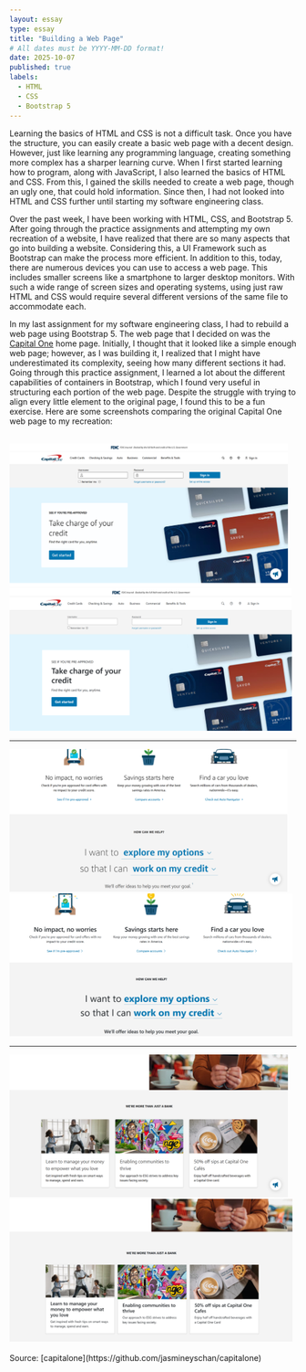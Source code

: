 ```yaml
---
layout: essay
type: essay
title: "Building a Web Page"
# All dates must be YYYY-MM-DD format!
date: 2025-10-07
published: true
labels:
  - HTML
  - CSS
  - Bootstrap 5
---
```


Learning the basics of HTML and CSS is not a difficult task. Once you have the structure, you can easily create a basic web page with a decent design. However, just like learning any programming language, creating something more complex has a sharper learning curve. When I first started learning how to program, along with JavaScript, I also learned the basics of HTML and CSS. From this, I gained the skills needed to create a web page, though an ugly one, that could hold information. Since then, I had not looked into HTML and CSS further until starting my software engineering class.

Over the past week, I have been working with HTML, CSS, and Bootstrap 5. After going through the practice assignments and attempting my own recreation of a website, I have realized that there are so many aspects that go into building a website. Considering this, a UI Framework such as Bootstrap can make the process more efficient. In addition to this, today, there are numerous devices you can use to access a web page. This includes smaller screens like a smartphone to larger desktop monitors. With such a wide range of screen sizes and operating systems, using just raw HTML and CSS would require several different versions of the same file to accommodate each. 

In my last assignment for my software engineering class, I had to rebuild a web page using Bootstrap 5. The web page that I decided on was the [Capital One](https://www.capitalone.com/) home page. Initially, I thought that it looked like a simple enough web page; however, as I was building it, I realized that I might have underestimated its complexity, seeing how many different sections it had. Going through this practice assignment, I learned a lot about the different capabilities of containers in Bootstrap, which I found very useful in structuring each portion of the web page. Despite the struggle with trying to align every little element to the original page, I found this to be a fun exercise. Here are some screenshots comparing the original Capital One web page to my recreation:

<br>
<div class="text-center">
    <img height="250px" class="pe-4" src="../img/webpage/original1.png">
    <img height="250px" src="../img/webpage/recreation1.png">
    <hr>
    <img height="250px" class="pe-4" src="../img/webpage/original2.png">
    <img height="250px" src="../img/webpage/recreation2.png">
    <hr>
    <img height="250px" class="pe-4" src="../img/webpage/original3.png">
    <img height="250px" src="../img/webpage/recreation3.png">
</div>

<br>
Source: [capitalone](https://github.com/jasmineyschan/capitalone)